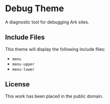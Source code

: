 
# Debug Theme

A diagnostic tool for debugging Ark sites.


## Include Files

This theme will display the following include files:

* `menu`
* `menu-upper`
* `menu-lower`


## License

This work has been placed in the public domain.
